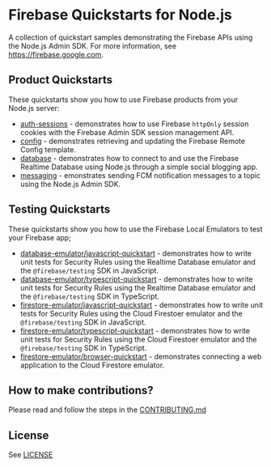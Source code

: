 # Firebase Quickstarts for Node.js

A collection of quickstart samples demonstrating the Firebase APIs using the Node.js Admin SDK. For more information, see https://firebase.google.com.

## Product Quickstarts

These quickstarts show you how to use Firebase products from your Node.js server:

* [auth-sessions](auth-sessions/README.md) - demonstrates how to use Firebase `httpOnly` session cookies with the Firebase Admin SDK session management API.
* [config](config/README.md) - demonstrates retrieving and updating the Firebase Remote Config template.
* [database](database/README.md) - demonstrates how to connect to and use the Firebase Realtime Database using Node.js through a simple social blogging app.
* [messaging](messaging/README.md) - emonstrates sending FCM notification messages to a topic using the Node.js Admin SDK.

## Testing Quickstarts

These quickstarts show you how to use the Firebase Local Emulators to test your Firebase app;

* [database-emulator/javascript-quickstart](database-emulator/javascript-quickstart/README.md) - demonstrates how to write unit tests for Security Rules using the Realtime Database emulator and the `@firebase/testing` SDK in JavaScript.
* [database-emulator/typescript-quickstart](database-emulator/typescript-quickstart/README.md) - demonstrates how to write unit tests for Security Rules using the Realtime Database emulator and the `@firebase/testing` SDK in TypeScript.
* [firestore-emulator/javascript-quickstart](firestore-emulator/javascript-quickstart/README.md) - demonstrates how to write unit tests for Security Rules using the Cloud Firestoer emulator and the `@firebase/testing` SDK in JavaScript.
* [firestore-emulator/typescript-quickstart](firestore-emulator/typescript-quickstart/README.md) - demonstrates how to write unit tests for Security Rules using the Cloud Firestoer emulator and the `@firebase/testing` SDK in TypeScript.
* [firestore-emulator/browser-quickstart](firestore-emulator/browser-quickstart/README.md) - demonstrates connecting a web application to the Cloud Firestore emulator.

## How to make contributions?

Please read and follow the steps in the [CONTRIBUTING.md](CONTRIBUTING.md)

## License
See [LICENSE](LICENSE)
